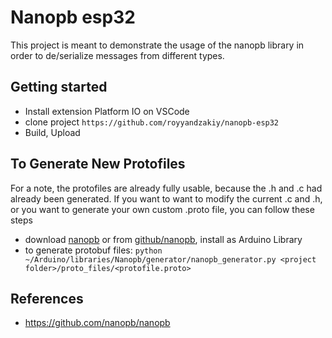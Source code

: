 # Nanopb esp32

This project is meant to demonstrate the usage of the nanopb library in order to de/serialize messages from different types.

## Getting started

- Install extension Platform IO on VSCode
- clone project `https://github.com/royyandzakiy/nanopb-esp32`
- Build, Upload

## To Generate New Protofiles
For a note, the protofiles are already fully usable, because the .h and .c had already been generated. If you want to want to modify the current .c and .h, or you want to generate your own custom .proto file, you can follow these steps

- download [nanopb](https://jpa.kapsi.fi/nanopb/download/) or from [github/nanopb](https://github.com/nanopb/nanopb), install as Arduino Library
- to generate protobuf files:
`python ~/Arduino/libraries/Nanopb/generator/nanopb_generator.py <project folder>/proto_files/<protofile.proto>`

## References
- https://github.com/nanopb/nanopb